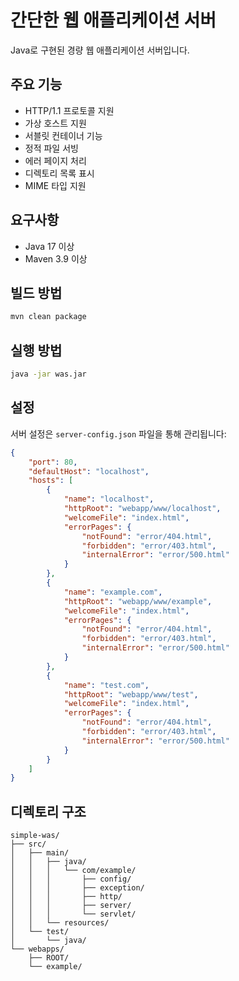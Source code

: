 # 간단한 웹 애플리케이션 서버

Java로 구현된 경량 웹 애플리케이션 서버입니다.

## 주요 기능

- HTTP/1.1 프로토콜 지원
- 가상 호스트 지원
- 서블릿 컨테이너 기능
- 정적 파일 서빙
- 에러 페이지 처리
- 디렉토리 목록 표시
- MIME 타입 지원

## 요구사항

- Java 17 이상
- Maven 3.9 이상

## 빌드 방법

```bash
mvn clean package
```

## 실행 방법

```bash
java -jar was.jar
```

## 설정

서버 설정은 `server-config.json` 파일을 통해 관리됩니다:

```json
{
    "port": 80,
    "defaultHost": "localhost",
    "hosts": [
        {
            "name": "localhost",
            "httpRoot": "webapp/www/localhost",
            "welcomeFile": "index.html",
            "errorPages": {
                "notFound": "error/404.html",
                "forbidden": "error/403.html",
                "internalError": "error/500.html"
            }
        },
        {
            "name": "example.com",
            "httpRoot": "webapp/www/example",
            "welcomeFile": "index.html",
            "errorPages": {
                "notFound": "error/404.html",
                "forbidden": "error/403.html",
                "internalError": "error/500.html"
            }
        },
        {
            "name": "test.com",
            "httpRoot": "webapp/www/test",
            "welcomeFile": "index.html",
            "errorPages": {
                "notFound": "error/404.html",
                "forbidden": "error/403.html",
                "internalError": "error/500.html"
            }
        }
    ]
}
```

## 디렉토리 구조

```
simple-was/
├── src/
│   ├── main/
│   │   ├── java/
│   │   │   └── com/example/
│   │   │       ├── config/
│   │   │       ├── exception/
│   │   │       ├── http/
│   │   │       ├── server/
│   │   │       └── servlet/
│   │   └── resources/
│   └── test/
│       └── java/
└── webapps/
    ├── ROOT/
    └── example/
```

